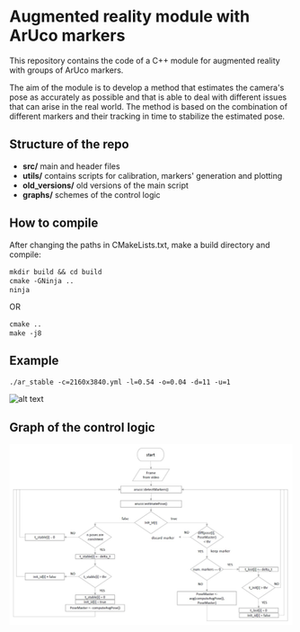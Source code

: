 # Augmented reality module with ArUco markers
<p>This repository contains the code of a C++ module for augmented reality with groups of ArUco markers. </p>
<p>The aim of the module is to develop a method that estimates the camera's pose as accurately as possible and that is able to deal with different issues that can arise in the real world. The method is based on the combination of different markers and their tracking in time to stabilize the estimated pose. </p>

## Structure of the repo
+ **src/**          main and header files
+ **utils/**        contains scripts for calibration, markers' generation and plotting
+ **old_versions/** old versions of the main script
+ **graphs/**       schemes of the control logic

## How to compile
After changing the paths in CMakeLists.txt, make a build directory and compile:
```
mkdir build && cd build
cmake -GNinja ..
ninja
```
OR
```
cmake ..
make -j8
```
## Example
```
./ar_stable -c=2160x3840.yml -l=0.54 -o=0.04 -d=11 -u=1
```
![alt text](./videos/vi8_out.gif)

## Graph of the control logic
![plot](./graphs/scheme1.jpg)
